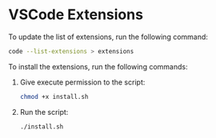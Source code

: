 # VSCode Extensions

To update the list of extensions, run the following command:

```bash
code --list-extensions > extensions
```

To install the extensions, run the following commands:

1. Give execute permission to the script:

    ```bash
    chmod +x install.sh
    ```

2. Run the script:

    ```bash
    ./install.sh
    ```
